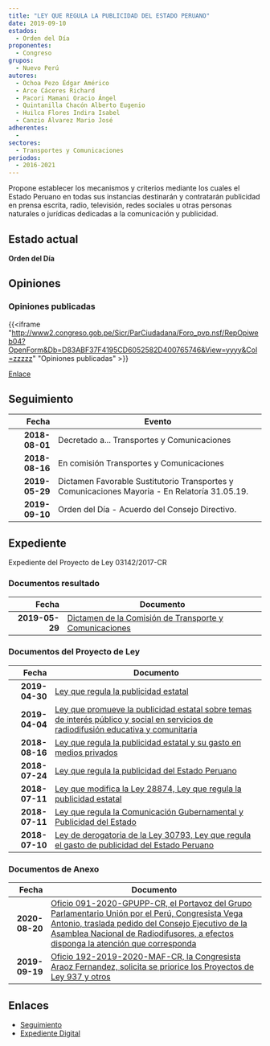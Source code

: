 ```yaml
---
title: "LEY QUE REGULA LA PUBLICIDAD DEL ESTADO PERUANO"
date: 2019-09-10
estados: 
  - Orden del Día
proponentes: 
  - Congreso
grupos: 
  - Nuevo Perú
autores: 
  - Ochoa Pezo Édgar Américo
  - Arce Cáceres Richard
  - Pacori Mamani Oracio Ángel
  - Quintanilla Chacón Alberto Eugenio
  - Huilca Flores Indira Isabel
  - Canzio Álvarez Mario José
adherentes: 
  - 
sectores: 
  - Transportes y Comunicaciones
periodos: 
  - 2016-2021
---
```


Propone establecer los mecanismos y criterios mediante los cuales el Estado Peruano en todas sus instancias destinarán y contratarán publicidad en prensa escrita, radio, televisión, redes sociales u otras personas naturales o jurídicas dedicadas a la comunicación y publicidad.


## Estado actual

**Orden del Día**

## Opiniones

### Opiniones publicadas

{{<iframe "http://www2.congreso.gob.pe/Sicr/ParCiudadana/Foro_pvp.nsf/RepOpiweb04?OpenForm&Db=D83ABF37F4195CD6052582D400765746&View=yyyy&Col=zzzzz" "Opiniones publicadas" >}}

[Enlace](http://www2.congreso.gob.pe/Sicr/ParCiudadana/Foro_pvp.nsf/RepOpiweb04?OpenForm&Db=D83ABF37F4195CD6052582D400765746&View=yyyy&Col=zzzzz)

## Seguimiento

| Fecha | Evento |
|------:|--------|
| **2018-08-01** | Decretado a... Transportes y Comunicaciones|
| **2018-08-16** | En comisión Transportes y Comunicaciones|
| **2019-05-29** | Dictamen Favorable Sustitutorio Transportes y Comunicaciones Mayoria - En Relatoría 31.05.19.|
| **2019-09-10** | Orden del Día - Acuerdo del Consejo Directivo.|


## Expediente

Expediente del Proyecto de Ley 03142/2017-CR


### Documentos resultado

| Fecha | Documento |
|------:|--------|
| **2019-05-29** | [Dictamen de la Comisión de Transporte y Comunicaciones](http://www.leyes.congreso.gob.pe/Documentos/2016_2021/Dictamenes/Proyectos_de_Ley/03100DC23MAY20190529.pdf) |

### Documentos del Proyecto de Ley

| Fecha | Documento |
|------:|--------|
| **2019-04-30** | [Ley que regula la publicidad estatal](http://www.leyes.congreso.gob.pe/Documentos/2016_2021/Proyectos_de_Ley_y_de_Resoluciones_Legislativas/PL0425820190430.pdf) |
| **2019-04-04** | [Ley que promueve la publicidad estatal sobre temas de interés público y social en servicios de radiodifusión educativa y comunitaria](http://www.leyes.congreso.gob.pe/Documentos/2016_2021/Proyectos_de_Ley_y_de_Resoluciones_Legislativas/PL0414720190404..pdf) |
| **2018-08-16** | [Ley que regula la publicidad estatal y su gasto en medios privados](http://www.leyes.congreso.gob.pe/Documentos/2016_2021/Proyectos_de_Ley_y_de_Resoluciones_Legislativas/PL0322320180816.PDF) |
| **2018-07-24** | [Ley que regula la publicidad del Estado Peruano](http://www.leyes.congreso.gob.pe/Documentos/2016_2021/Proyectos_de_Ley_y_de_Resoluciones_Legislativas/PL0314220180724.PDF) |
| **2018-07-11** | [Ley que modifica la Ley 28874, Ley que regula la publicidad estatal](http://www.leyes.congreso.gob.pe/Documentos/2016_2021/Proyectos_de_Ley_y_de_Resoluciones_Legislativas/PL0310920180711.pdf) |
| **2018-07-11** | [Ley que regula la Comunicación Gubernamental y Publicidad del Estado](http://www.leyes.congreso.gob.pe/Documentos/2016_2021/Proyectos_de_Ley_y_de_Resoluciones_Legislativas/PL0310720180711.PDF) |
| **2018-07-10** | [Ley de derogatoria de la Ley 30793, Ley que regula el gasto de publicidad del Estado Peruano](http://www.leyes.congreso.gob.pe/Documentos/2016_2021/Proyectos_de_Ley_y_de_Resoluciones_Legislativas/PL0310020180710..pdf) |

### Documentos de Anexo

| Fecha | Documento |
|------:|--------|
| **2020-08-20** | [Oficio 091-2020-GPUPP-CR, el Portavoz del Grupo Parlamentario Unión por el Perú, Congresista Vega Antonio, traslada pedido del Consejo Ejecutivo de la Asamblea Nacional de Radiodifusores, a efectos disponga la atención que corresponda](http://www.leyes.congreso.gob.pe/Documentos/2016_2021/Oficios/Grupos_Parlamentarios/OFICIO-091-2020-GPUPP-CR.pdf) |
| **2019-09-19** | [Oficio 192-2019-2020-MAF-CR, la Congresista Araoz Fernandez, solicita se priorice los Proyectos de Ley 937 y otros](http://www.leyes.congreso.gob.pe/Documentos/2016_2021/Oficios/Congresistas/OFICIO-192-2019-2020-MAF-CR.pdf) |

## Enlaces 

- [Seguimiento](http://www2.congreso.gob.pe/Sicr/TraDocEstProc/CLProLey2016.nsf/f7fff46988ca05b1052578e100829cc7/378449e041c88515052582d400755a96?OpenDocument)
- [Expediente Digital](http://www2.congreso.gob.pe/Sicr/TraDocEstProc/CLProLey2016.nsf/f7fff46988ca05b1052578e100829cc7/378449e041c88515052582d400755a96?OpenDocument&Click=05257FB7005EB655.eb71d0cf91d8294e05256cdf006b5706/$Body/0.1C6C)
